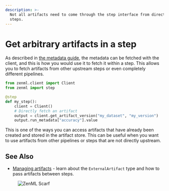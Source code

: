 ```yaml
---
description: >-
  Not all artifacts need to come through the step interface from direct upstream
  steps.
---
```


# Get arbitrary artifacts in a step

As described in [the metadata guide](../../model-management-metrics/track-metrics-metadata/logging-metadata.md), the metadata can be fetched with the client, and this is how you would use it to fetch it within a step. This allows you to fetch artifacts from other upstream steps or even completely different pipelines.

```python
from zenml.client import Client
from zenml import step

@step
def my_step():
    client = Client()
    # Directly fetch an artifact
    output = client.get_artifact_version("my_dataset", "my_version")
    output.run_metadata["accuracy"].value
```

This is one of the ways you can access artifacts that have already been created
and stored in the artifact store. This can be useful when you want to use
artifacts from other pipelines or steps that are not directly upstream.

## See Also

- [Managing artifacts](https://docs.zenml.io/user-guides/starter-guide/manage-artifacts) -
  learn about the `ExternalArtifact` type and how to pass artifacts between steps.

<!-- For scarf -->
<figure><img alt="ZenML Scarf" referrerpolicy="no-referrer-when-downgrade" src="https://static.scarf.sh/a.png?x-pxid=f0b4f458-0a54-4fcd-aa95-d5ee424815bc" /></figure>
